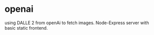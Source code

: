 # openai

using DALLE 2 from openAi to fetch images. Node-Express server with basic static frontend.